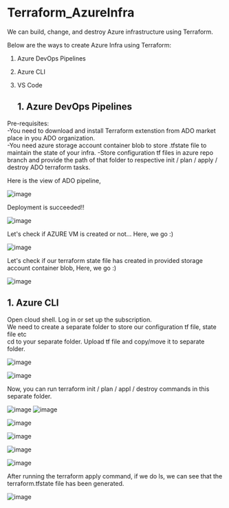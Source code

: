 # Terraform_AzureInfra

We can build, change, and destroy Azure infrastructure using Terraform.<br>

Below are the ways to create Azure Infra using Terraform:

1) Azure DevOps Pipelines
2) Azure CLI
3) VS Code

   ## 1. Azure DevOps Pipelines

Pre-requisites:<br>
  -You need to download and install Terraform extenstion from ADO market place in you ADO organization. <br>
  -You need azure storage account container blob to store .tfstate file to maintain the state of your infra.
  -Store configuration tf files in azure repo branch and provide the path of that folder to respective init / plan / apply / destroy ADO terraform tasks.

Here is the view of ADO pipeline,

![image](https://github.com/samirwadkar31/AzureInfraCreation_Terraform/assets/74359548/61c5456a-5900-49fc-ad77-7f6d587a125d)

Deployment is succeeded!!

![image](https://github.com/samirwadkar31/AzureInfraCreation_Terraform/assets/74359548/2707791d-2e69-4cea-97d9-af5f70dac565)

Let's check if AZURE VM is created or not...
Here, we go :)

![image](https://github.com/samirwadkar31/AzureInfraCreation_Terraform/assets/74359548/518ca65b-8be7-4076-a3e9-3987fef56402)

Let's check if our terraform state file has created in provided storage account container blob,
Here, we go :)

![image](https://github.com/samirwadkar31/AzureInfraCreation_Terraform/assets/74359548/26de0331-718c-4bbe-b33f-ae4160fcff43)

 ## 1. Azure CLI

 Open cloud shell. Log in or set up the subscription.<br>
 We need to create a separate folder to store our configuration tf file, state file etc<br> 
 cd to your separate folder. Upload tf file and copy/move it to separate folder. <br>

 ![image](https://github.com/samirwadkar31/AzureInfraCreation_Terraform/assets/74359548/31956013-4d9b-4aef-b374-f631d713070f)

![image](https://github.com/samirwadkar31/AzureInfraCreation_Terraform/assets/74359548/1e78e4e5-2ffd-4a82-aa76-378968c325ea)

 Now, you can run terraform init / plan / appl / destroy commands in this separate folder.
 
 ![image](https://github.com/samirwadkar31/AzureInfraCreation_Terraform/assets/74359548/75a9a541-0ef1-4c9c-9fdb-db679692a44b)
 ![image](https://github.com/samirwadkar31/AzureInfraCreation_Terraform/assets/74359548/9f5cca46-b6fd-4f14-bc91-be267198edfb)

 
 ![image](https://github.com/samirwadkar31/AzureInfraCreation_Terraform/assets/74359548/ce58752e-26dc-4c3d-8402-ae2894be8edc)
 
 ![image](https://github.com/samirwadkar31/AzureInfraCreation_Terraform/assets/74359548/270ba497-cd27-42d4-9213-84ced4640f59)

 ![image](https://github.com/samirwadkar31/AzureInfraCreation_Terraform/assets/74359548/05008af9-9239-4388-99ad-b0351319ab7c)

![image](https://github.com/samirwadkar31/AzureInfraCreation_Terraform/assets/74359548/958e5857-c5df-41d4-891a-e4181711d9b6)

After running the terraform apply command, if we do ls, we can see that the terraform.tfstate file has been generated.

![image](https://github.com/samirwadkar31/AzureInfraCreation_Terraform/assets/74359548/c32ee481-65cd-4792-b98e-ae7863cbac30)




